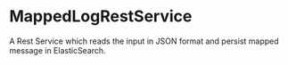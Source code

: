 # MappedLogRestService
A Rest Service which reads the input in JSON format and persist mapped message in ElasticSearch.

